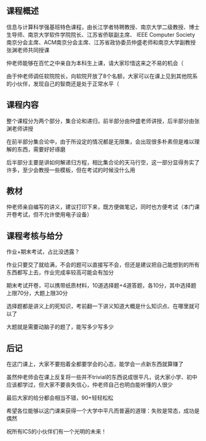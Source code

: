 ## 课程概述
信息与计算科学强基班特色课程，由长江学者特聘教授、南京大学二级教授、博士生导师、南京大学软件学院院长、江苏省侨联副主席、
IEEE Computer Society南京分会主席、ACM南京分会主席、江苏省政协委员仲盛老师和南京大学副教授张渊老师共同授课


仲老师能够在百忙之中亲自为本科生上课，请大家珍惜这来之不易的机会（

由于仲老师调任软院院长，向软院开放了8个名额，大家可以在课上见到其他院系的小伙伴，发现自己的智商还是处于正常水平（
## 课程内容
整个课程分为两个部分，集合论和递归，前半部分由仲盛老师讲授，后半部分由张渊老师讲授

在前半部分集合论中，由于所设定的情况都是无限集，会出现很多朴素但是难以理解的东西，需要好好琢磨

后半部分主要是讲如何解递归方程，相比集合论的天马行空，这一部分显得务实了许多，至少会教授一些模板，但在考试的时候没什么用
## 教材
仲老师亲自编写的讲义，建议打印下来，既方便做笔记，同时也方便考试（本门课开卷考试，但不允许使用电子设备）
## 课程考核与给分
作业+期末考试，占比没透露？

作业只要交了就给满，不会的题可以直接写不会，但还是建议把自己能想到的所有东西都写上去，作业完成率较高可能会有加分

期末考试开卷，可以携带纸质材料，10道选择题+4道答题，各10分，其中选择题上限70分，大题上限30分

选择题都是讲义上的死知识，考前翻一下讲义知道大概是什么知识点、在哪里就可以了

大题就是需要动脑子的题了，能写多少写多少

## 后记
在这门课上，大家不要抱着全都要学会的心态，能学会一点新东西就算赚了

虽然仲老师会在课上反复将一些并不trivial的东西说成很平凡，说大家小学、初中应该都学过，但大家不要丧失信心，仲老师自己也明白能听懂的人很少

最后大家的给分都会相当不错，90+轻轻松松

希望各位能够以这门课来获得一个大学中平凡而普遍的道理：失败是常态，成功是偶然

祝所有ICS的小伙伴们有一个光明的未来！
